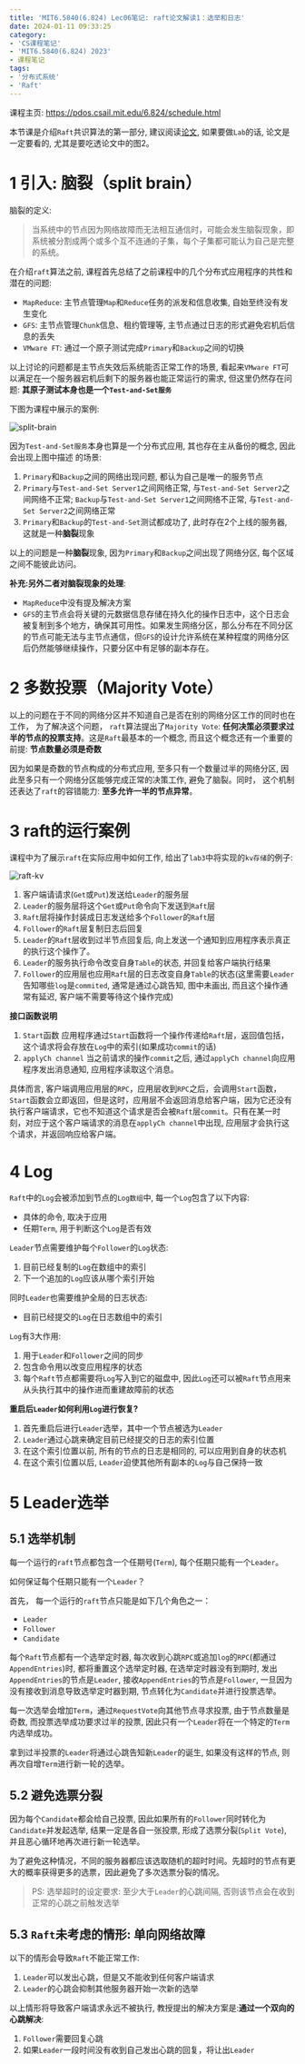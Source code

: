 ```yaml
---
title: 'MIT6.5840(6.824) Lec06笔记: raft论文解读1：选举和日志'
date: 2024-01-11 09:33:25
category: 
- 'CS课程笔记'
- 'MIT6.5840(6.824) 2023'
- 课程笔记
tags:
- '分布式系统'
- 'Raft'
---
```

课程主页: https://pdos.csail.mit.edu/6.824/schedule.html

本节课是介绍`Raft`共识算法的第一部分, 建议阅读[论文](https://pdos.csail.mit.edu/6.824/papers/gfs.pdf), 如果要做`Lab`的话, 论文是一定要看的, 尤其是要吃透论文中的图2。

# 1 引入: 脑裂（split brain）
脑裂的定义:
> 当系统中的节点因为网络故障而无法相互通信时，可能会发生脑裂现象，即系统被分割成两个或多个互不连通的子集，每个子集都可能认为自己是完整的系统。

在介绍`raft`算法之前, 课程首先总结了之前课程中的几个分布式应用程序的共性和潜在的问题:
- `MapReduce`: 主节点管理`Map`和`Reduce`任务的派发和信息收集, 自始至终没有发生变化
- `GFS`: 主节点管理`Chunk`信息、租约管理等, 主节点通过日志的形式避免宕机后信息的丢失
- `VMware FT`: 通过一个原子测试完成`Primary`和`Backup`之间的切换

以上讨论的问题都是主节点失效后系统能否正常工作的场景, 看起来`VMware FT`可以满足在一个服务器宕机后剩下的服务器也能正常运行的需求, 但这里仍然存在问题: **其原子测试本身也是一个`Test-and-Set服务`**

下图为课程中展示的案例:

![split-brain](../../images/Lec06-split.png)

因为`Test-and-Set服务`本身也算是一个分布式应用, 其也存在主从备份的概念, 因此会出现上图中描述 的场景:

1. `Primary`和`Backup`之间的网络出现问题, 都认为自己是唯一的服务节点
2. `Primary`与`Test-and-Set Server1`之间网络正常, 与`Test-and-Set Server2`之间网络不正常; `Backup`与`Test-and-Set Server1`之间网络不正常, 与`Test-and-Set Server2`之间网络正常
3. `Primary`和`Backup`的`Test-and-Set`测试都成功了, 此时存在2个上线的服务器, 这就是一种**脑裂**现象

以上的问题是一种**脑裂**现象, 因为`Primary`和`Backup`之间出现了网络分区, 每个区域之间不能彼此访问。

**补充:另外二者对脑裂现象的处理**:
- `MapReduce`中没有提及解决方案
- `GFS`的主节点会将关键的元数据信息存储在持久化的操作日志中，这个日志会被复制到多个地方，确保其可用性。如果发生网络分区，那么分布在不同分区的节点可能无法与主节点通信，但`GFS`的设计允许系统在某种程度的网络分区后仍然能够继续操作，只要分区中有足够的副本存在。

# 2 多数投票（Majority Vote）
以上的问题在于不同的网络分区并不知道自己是否在别的网络分区工作的同时也在工作， 为了解决这个问题， `raft`算法提出了`Majority Vote`: **任何决策必须要求过半的节点的投票支持**。这是`Raft`最基本的一个概念, 而且这个概念还有一个重要的前提: **节点数量必须是奇数**

因为如果是奇数的节点构成的分布式应用, 至多只有一个数量过半的网络分区, 因此至多只有一个网络分区能够完成正常的决策工作, 避免了脑裂。同时， 这个机制还表达了`raft`的容错能力: **至多允许一半的节点异常**。

# 3 raft的运行案例
课程中为了展示`raft`在实际应用中如何工作, 给出了`lab3`中将实现的`kv存储`的例子:

![raft-kv](../../images/Lec06-raft-kv.png)

1. 客户端请请求(`Get`或`Put`)发送给`Leader`的服务层
2. `Leader`的服务层将这个`Get`或`Put`命令向下发送到`Raft`层
3. `Raft`层将操作封装成日志发送给多个`Follower`的`Raft`层
4. `Follower`的`Raft`层复制日志后回复
5. `Leader`的`Raft`层收到过半节点回复后, 向上发送一个通知到应用程序表示真正的执行这个操作了。
6. `Leader`的服务执行命令改变自身`Table`的状态, 并回复给客户端执行结果
7. `Follower`的应用层也应用`Raft`层的日志改变自身`Table`的状态(这里需要`Leader`告知哪些`log`是`commited`, 通常是通过心跳告知, 图中未画出, 而且这个操作通常有延迟, 客户端不需要等待这个操作完成)

**接口函数说明**
1. `Start`函数
   应用程序通过`Start`函数将一个操作传递给`Raft`层，返回值包括，这个请求将会存放在`Log`中的索引(如果成功`commit`的话)
2. `applyCh channel`
   当之前请求的操作`commit`之后, 通过`applyCh channel`向应用程序发出消息通知, 应用程序读取这个消息。

具体而言, 客户端调用应用层的`RPC`，应用层收到`RPC`之后，会调用`Start`函数，`Start`函数会立即返回，但是这时，应用层不会返回消息给客户端，因为它还没有执行客户端请求，它也不知道这个请求是否会被`Raft`层`commit`。只有在某一时刻，对应于这个客户端请求的消息在`applyCh channel`中出现, 应用层才会执行这个请求，并返回响应给客户端。

# 4 Log
`Raft`中的`Log`会被添加到节点的`Log数组`中, 每一个`Log`包含了以下内容:
- 具体的命令, 取决于应用
- 任期`Term`, 用于判断这个`Log`是否有效

`Leader`节点需要维护每个`Follower`的`Log`状态:
1. 目前已经复制的`Log`在数组中的索引
2. 下一个追加的`Log`应该从哪个索引开始

同时`Leader`也需要维护全局的日志状态:
- 目前已经提交的`Log`在日志数组中的索引

`Log`有3大作用:
1. 用于`Leader`和`Follower`之间的同步
2. 包含命令用以改变应用程序的状态
3. 每个`Raft`节点都需要将`Log`写入到它的磁盘中, 因此`Log`还可以被`Raft`节点用来从头执行其中的操作进而重建故障前的状态

**重启后`Leader`如何利用`Log`进行恢复?**
1. 首先重启后进行`Leader`选举，其中一个节点被选为`Leader`
2. `Leader`通过心跳来确定目前已经提交的日志的索引位置
3. 在这个索引位置以前, 所有的节点的日志是相同的, 可以应用到自身的状态机
4. 在这个索引位置以后, `Leader`迫使其他所有副本的`Log`与自己保持一致

# 5 Leader选举
## 5.1 选举机制
每一个运行的`raft`节点都包含一个任期号(`Term`), 每个任期只能有一个`Leader`。

如何保证每个任期只能有一个`Leader`？

首先， 每一个运行的`raft`节点只能是如下几个角色之一：
- `Leader`
- `Follower`
- `Candidate`

每个`Raft`节点都有一个选举定时器, 每次收到心跳`RPC`或追加`log`的`RPC`(都通过`AppendEntries`)时, 都将重置这个选举定时器, 在选举定时器没有到期时, 发出`AppendEntries`的节点是`Leader`, 接收`AppendEntries`的节点是`Follower`, 一旦因为没有接收到消息导致选举定时器到期, 节点转化为`Candidate`并进行投票选举。

每一次选举会增加`Term`，通过`RequestVote`向其他节点寻求投票, 由于节点数量是奇数, 而投票选举成功要求过半的投票, 因此只有一个`Leader`将在一个特定的`Term`内选举成功。

拿到过半投票的`Leader`将通过心跳告知新`Leader`的诞生, 如果没有这样的节点, 则再次自增`Term`进行新一轮的选举。

## 5.2 避免选票分裂
因为每个`Candidate`都会给自己投票, 因此如果所有的`Follower`同时转化为`Candidate`并发起选举, 结果一定是各自一张投票, 形成了选票分裂(`Split Vote`), 并且恶心循环地再次进行新一轮选举。

为了避免这种情况，不同的服务器都应该选取随机的超时时间。先超时的节点有更大的概率获得更多的选票，因此避免了多次选票分裂的情况。

> PS: 选举超时的设定要求: 至少大于`Leader`的心跳间隔, 否则该节点会在收到正常的心跳之前触发选举

## 5.3 `Raft`未考虑的情形: 单向网络故障
以下的情形会导致`Raft`不能正常工作:
1. `Leader`可以发出心跳，但是又不能收到任何客户端请求
2. `Leader`的心跳会抑制其他服务器开始一次新的选举

以上情形将导致客户端请求永远不被执行, 教授提出的解决方案是:**通过一个双向的心跳解决**: 
1. `Follower`需要回复心跳
2. 如果`Leader`一段时间没有收到自己发出心跳的回复，将让出`Leader`


